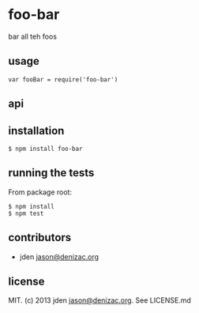 # foo-bar
bar all teh foos

## usage

    var fooBar = require('foo-bar')

## api


## installation

    $ npm install foo-bar


## running the tests

From package root:

    $ npm install
    $ npm test


## contributors

- jden <jason@denizac.org>


## license

MIT. (c) 2013 jden <jason@denizac.org>. See LICENSE.md
